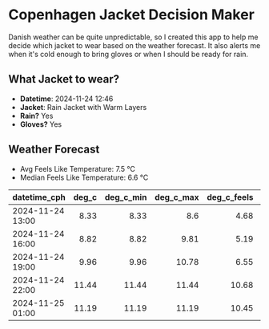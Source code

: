 
# Copenhagen Jacket Decision Maker

Danish weather can be quite unpredictable, so I created this app to help me decide which jacket to wear based on the weather forecast. 
It also alerts me when it's cold enough to bring gloves or when I should be ready for rain.

## What Jacket to wear?

- **Datetime**: 2024-11-24 12:46
- **Jacket**: Rain Jacket with Warm Layers
- **Rain?** Yes
- **Gloves?** Yes

## Weather Forecast
- Avg Feels Like Temperature: 7.5 °C
- Median Feels Like Temperature: 6.6 °C

| datetime_cph     |   deg_c |   deg_c_min |   deg_c_max |   deg_c_feels | weather   | wind   | rain   |
|:-----------------|--------:|------------:|------------:|--------------:|:----------|:-------|:-------|
| 2024-11-24 13:00 |    8.33 |        8.33 |        8.6  |          4.68 | Rain      | High   | Medium |
| 2024-11-24 16:00 |    8.82 |        8.82 |        9.81 |          5.19 | Rain      | High   | Low    |
| 2024-11-24 19:00 |    9.96 |        9.96 |       10.78 |          6.55 | Clouds    | High   | None   |
| 2024-11-24 22:00 |   11.44 |       11.44 |       11.44 |         10.68 | Clouds    | High   | None   |
| 2024-11-25 01:00 |   11.19 |       11.19 |       11.19 |         10.45 | Clouds    | High   | None   |
        